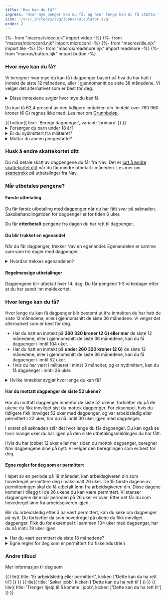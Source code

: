 ```yaml
---
title: 'Hva kan du få?'
ingress: 'Hvor mye penger kan du få, og hvor lenge kan du få støtte.'
icon: '/src/_includes/svg/icons/calculator.svg'
order: 2
---
```


{%- from "macros/video.njk" import video -%}
{%- from "macros/microcard.njk" import microcard -%}
{%- from "macros/tile.njk" import tile -%}
{%- from "macros/readmore.njk" import readmore -%}
{%- from "macros/button.njk" import button -%}

### Hvor mye kan du få?

Vi beregner hvor mye du kan få i dagpenger basert på hva du har hatt i inntekt de siste 12 månedene, eller i gjennomsnitt de siste 36 månedene. Vi velger det alternativet som er best for deg.

<details class='readmore'>
  <summary>Disse inntektene avgjør hvor mye du kan få</summary>
  {% prose %}{% endprose %}
</details>

Du kan få 62,4 prosent av den tidligere inntekten din. Inntekt over 780 960 kroner (6 G) regnes ikke med. Les mer om [Grunnbeløp](#).

<div class="flex flex-wrap gap-3 mb-12">
  {{ button({ text: 'Beregn dagpenger', variant: 'primary' }) }}
</div>

<div class='accordion'>
  <details>
    <summary>Forsørger du barn under 18 år?</summary>
    {% prose %}{% endprose %}
  </details>
  <details>
    <summary>Er du nydimittert fra militæret?</summary>
    {% prose %}{% endprose %}
  </details>
  <details>
    <summary>Mottar du annen pengestøtte?</summary>
    {% prose %}{% endprose %}
  </details>
</div>

### Husk å endre skattekortet ditt

Du må betale skatt av dagpengene du får fra Nav. Det er [lurt å endre skattekortet ditt](#) når du får mindre utbetalt i måneden. Les mer om [skattetrekk](#) på utbetalinger fra Nav.

### Når utbetales pengene?

#### Første utbetaling

Du får første utbetaling med dagpenger når du har fått svar på søknaden. Saksbehandlingstiden for dagpenger er for tiden 6 uker.

Du får **etterbetalt** pengene fra dagen du har rett til dagpenger.

#### Du blir trukket en egenandel

Når du får dagpenger, trekker Nav en egenandel. Egenandelen er samme sum som tre dager med dagpenger.

<details class='readmore'>
  <summary>Hvordan trekkes egenandelen?</summary>
  {% prose %}{% endprose %}
</details>

#### Regelmessige utbetalinger

Dagpengene blir utbetalt hver 14. dag. Du får pengene 1-3 virkedager etter at du har sendt inn meldekortet.

### Hvor lenge kan du få?

Hvor lenge du kan få dagpenger blir bestemt ut ifra inntekten du har hatt de siste 12 månedene, eller i gjennomsnitt de siste 36 månedene. Vi velger det alternativet som er best for deg.

* Har du hatt en inntekt på **260 320 kroner (2 G) eller mer** de siste 12 månedene, eller i gjennomsnitt de siste 36 månedene, kan du få dagpenger i inntil 104 uker.
* Har du hatt en inntekt på **under 260 320 kroner (2 G)** de siste 12 månedene, eller i gjennomsnitt de siste 36 månedene, kan du få dagpenger i inntil 52 uker.
* Hvis du har vært i militæret i minst 3 måneder, og er nydimittert, kan du få dagpenger i inntil 26 uker.

<details class='readmore'>
  <summary>Hvilke inntekter avgjør hvor lenge du kan få?</summary>
  {% prose %}{% endprose %}
</details>

#### Har du mottatt dagpenger de siste 52 ukene?

Har du mottatt dagpenger innenfor de siste 52 ukene, fortsetter du på de ukene du fikk innvilget sist du mottok dagpenger. For eksempel, hvis du tidligere fikk innvilget 52 uker med dagpenger, og var arbeidsledig eller permittert i 22 uker, har du nå inntil 30 uker igjen med dagpenger.

I svaret på søknaden står det hvor lenge du får dagpenger. Du kan også se hvor mange uker du har igjen på den siste utbetalingsmeldingen du har fått.

Hvis du har jobbet 12 uker eller mer siden du mottok dagpenger, beregner Nav dagpengene dine på nytt. Vi velger den beregningen som er best for deg.

#### Egne regler for deg som er permittert

I løpet av en periode på 18 måneder, kan arbeidsgiveren din som hovedregel permittere deg i maksimalt 26 uker. De 15 første dagene av permitteringen skal du få utbetalt lønn fra arbeidsgiveren din. Disse dagene kommer i tillegg til de 26 ukene du kan være permittert. Vi stanser dagpengene dine når perioden på 26 uker er over. Etter det får du som hovedregel lønn fra arbeidsgiveren igjen.

Blir du arbeidsledig etter å ha vært permittert, kan du søke om dagpenger på nytt. Du fortsetter da som hovedregel på ukene du fikk innvilget dagpenger. Fikk du for eksempel til sammen 104 uker med dagpenger, har du nå inntil 78 uker igjen.

<div class='accordion'>
  <details>
    <summary>Har du vært permittert de siste 18 månedene?</summary>
    {% prose %}{% endprose %}
  </details>
  <details>
    <summary>Egne regler for deg som er permittert fra fiskeindustrien</summary>
    {% prose %}{% endprose %}
  </details>
</div>

### Andre tilbud

Mer informasjon til deg som

<div class="grid gap-3 mt-2">
{{ tile({
  title: 'Er arbeidsledig eller permittert',
  kicker: ['Dette kan du ha rett til']
}) }}
{{ tile({
  title: 'Søker jobb',
  kicker: ['Dette kan du ha rett til']
}) }}
{{ tile({
  title: 'Trenger hjelp til å komme i jobb',
  kicker: ['Dette kan du ha rett til']
}) }}
</div>
